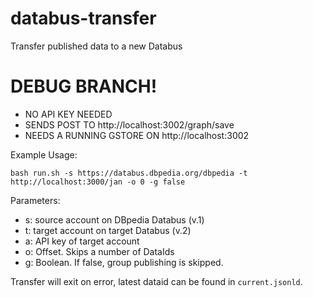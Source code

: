 # databus-transfer
Transfer published data to a new Databus

# DEBUG BRANCH!

* NO API KEY NEEDED
* SENDS POST TO http://localhost:3002/graph/save
* NEEDS A RUNNING GSTORE ON http://localhost:3002


Example Usage:
```
bash run.sh -s https://databus.dbpedia.org/dbpedia -t http://localhost:3000/jan -o 0 -g false
```

Parameters:
* s: source account on DBpedia Databus (v.1)
* t: target account on target Databus (v.2)
* a: API key of target account
* o: Offset. Skips a number of DataIds
* g: Boolean. If false, group publishing is skipped.


Transfer will exit on error, latest dataid can be found in `current.jsonld`.
